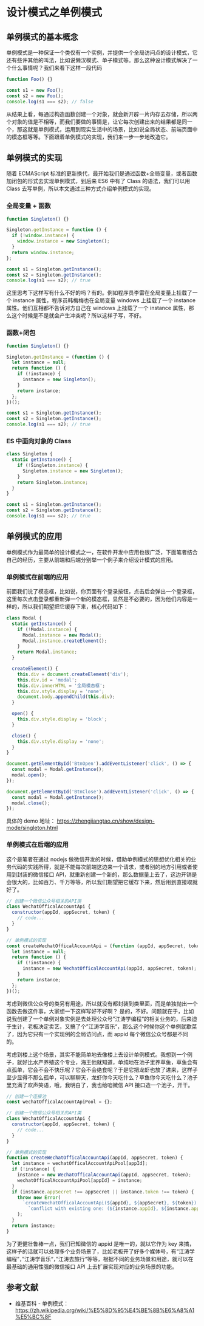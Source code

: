 # 设计模式之单例模式

## 单例模式的基本概念

单例模式是一种保证一个类仅有一个实例，并提供一个全局访问点的设计模式，它还有些许其他的叫法，比如说懒汉模式、单子模式等。那么这种设计模式解决了一个什么事情呢？我们来看下这样一段代码

```javascript
function Foo() {}

const s1 = new Foo();
const s2 = new Foo();
console.log(s1 === s2); // false
```

从结果上看，每通过构造函数创建一个对象，就会新开辟一片内存去存储，所以两个对象的值是不相等，而我们要做的事情是，让它每次创建出来的结果都是同一个，那这就是单例模式，运用到现实生活中的场景，比如说全局状态、前端页面中的模态框等等。下面跟着单例模式的实现，我们来一步一步地改造它。

## 单例模式的实现

随着 ECMAScript 标准的更新换代，最开始我们是通过函数+全局变量，或者函数加闭包的形式去实现单例模式，到后来 ES6 中有了 Class 的语法，我们可以用 Class 去写单例，所以本文通过三种方式介绍单例模式的实现。

### 全局变量 + 函数

```javascript
function Singleton() {}

Singleton.getInstance = function () {
  if (!window.instance) {
    window.instance = new Singleton();
  }
  return window.instance;
};

const s1 = Singleton.getInstance();
const s2 = Singleton.getInstance();
console.log(s1 === s2); // true
```

这里思考下这样写有什么不好的吗？有的。例如程序员李雷在全局变量上挂载了一个 instance 属性，程序员韩梅梅也在全局变量 windows 上挂载了一个 instance 属性。他们互相都不告诉对方自己在 windows 上挂载了一个 instance 属性，那么这个时候是不是就会产生冲突呢？所以这样子写，不好。

### 函数+闭包

```javascript
function Singleton() {}

Singleton.getInstance = (function () {
  let instance = null;
  return function () {
    if (!instance) {
      instance = new Singleton();
    }
    return instance;
  };
})();

const s1 = Singleton.getInstance();
const s2 = Singleton.getInstance();
console.log(s1 === s2); // true
```

### ES 中面向对象的 Class

```javascript
class Singleton {
  static getInstance() {
    if (!Singleton.instance) {
      Singleton.instance = new Singleton();
    }
    return Singleton.instance;
  }
}

const s1 = Singleton.getInstance();
const s2 = Singleton.getInstance();
console.log(s1 === s2); // true
```

## 单例模式的应用

单例模式作为最简单的设计模式之一，在软件开发中应用也很广泛，下面笔者结合自己的经历，主要从前端和后端分别举一个例子来介绍设计模式的应用。

### 单例模式在前端的应用

前面我们说了模态框，比如说，你页面有个登录按钮，点击后会弹出一个登录框，这里每次点击登录都重新弹一个新的模态框，显然是不必要的，因为他们内容是一样的，所以我们期望把它缓存下来，核心代码如下：

```javascript
class Modal {
  static getInstance() {
    if (!Modal.instance) {
      Modal.instance = new Modal();
      Modal.instance.createElement();
    }
    return Modal.instance;
  }

  createElement() {
    this.div = document.createElement('div');
    this.div.id = 'modal';
    this.div.innerHTML = '全局模态框';
    this.div.style.display = 'none';
    document.body.appendChild(this.div);
  }

  open() {
    this.div.style.display = 'block';
  }

  close() {
    this.div.style.display = 'none';
  }
}

document.getElementById('BtnOpen').addEventListener('click', () => {
  const modal = Modal.getInstance();
  modal.open();
});

document.getElementById('BtnClose').addEventListener('click', () => {
  const modal = Modal.getInstance();
  modal.close();
});
```

具体的 demo 地址： https://zhengjiangtao.cn/show/design-mode/singleton.html

### 单例模式在后端的应用

这个是笔者在通过 nodejs 做微信开发的时候，借助单例模式的思想优化相关的业务代码的实践所得，就是不能每次前端这边来一个请求，或者别的地方引用或者使用到封装的微信接口 API，就重新创建一个新的，那么数据量上去了，这边开销是会很大的，比如百万、千万等等，所以我们期望把它缓存下来，然后用到直接取就好了。

```javascript
// 创建一个微信公众号相关的API类
class WechatOfficalAccountApi {
  constructor(appId, appSecret, token) {
    // code...
  }
}

// 单例模式的实现
const createWechatOfficalAccountApi = (function (appId, appSecret, token) {
  let instance = null;
  return function () {
    if (!instance) {
      instance = new WechatOfficalAccountApi(appId, appSecret, token);
    }
    return instance;
  };
})();
```

考虑到微信公众号的类另有用途，所以就没有都封装到类里面，而是单独抛出一个函数去做这件事，大家想一下这样写好不好啊？ 是的，不好。问题就在于，比如说我创建了一个单例对象实例是去处理公众号”江涛学编程“的相关业务的，后来迫于生计，老板决定卖艺，又搞了个”江涛学音乐“，那么这个时候你这个单例就歇菜了，因为它只有一个实现例的全局访问点，而 appid 每个微信公众号都是不同的。

考虑到楼上这个场景，其实不能简单地去像楼上去设计单例模式。我想到一个例子，就好比水产养殖这个专业，海王他就知道，单纯地在池子里养草鱼，草鱼会有点孤单，它会不会不快乐呢？它会不会绝食呢？于是它把龙虾也放了进来，这样子至少显得不那么孤单，可以聊聊天，龙虾你今天吃什么？草鱼你今天吃什么？池子里充满了欢声笑语，哦，我明白了，我也给咱微信 API 接口造一个池子，开干。

```javascript
// 创建一个连接池
const wechatOfficalAccountApiPool = {};

// 创建一个微信公众号相关的API类
class WechatOfficalAccountApi {
  constructor(appId, appSecret, token) {
    // code...
  }
}

// 单例模式的实现
function createWechatOfficalAccountApi(appId, appSecret, token) {
  let instance = wechatOfficalAccountApiPool[appId];
  if (!instance) {
    instance = new WechatOfficalAccountApi(appId, appSecret, token);
    wechatOfficalAccountApiPool[appId] = instance;
  }
  if (instance.appSecret !== appSecret || instance.token !== token) {
    throw new Error(
      `createWechatOfficalAccountApi(${appId}, ${appSecret}, ${token}): ` +
        `conflict with existing one: (${instance.appId}, ${instance.appSecret}, ${instance.token})`
    );
  }
  return instance;
}
```

为了更健壮鲁棒一点，我们已知微信的 appid 是唯一的，就以它作为 key 来搞，这样子的话就可以处理多个业务场景了，比如老板开了好多个媒体号，有“江涛学编程”，”江涛学音乐“，”江涛去旅行“等等，根据不同的业务场景和用途，就可以在最基础的通用性强的微信接口 API 上去扩展实现对应的业务场景的功能。

## 参考文献

- 维基百科 - 单例模式： https://zh.wikipedia.org/wiki/%E5%8D%95%E4%BE%8B%E6%A8%A1%E5%BC%8F
